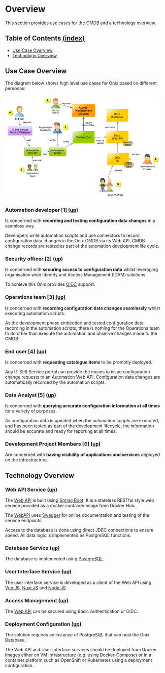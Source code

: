 # Overview 

This section provides use cases for the CMDB and a technology overview.

<a name="toc"></a>
## Table of Contents [(index)](./../readme.md)

- [Use Case Overview](#basic-use-cases)
- [Technology Overview](#technology-overview)

## Use Case Overview

The diagram below shows high level use cases for Onix based on different personas: 

![Onix Data Model](./pics/onix_arc.png "Onix Architecture") 

### Automation developer [1] [(up)](#toc)
 
Is concerned with **recording and testing configuration data changes** in a seamless way.

Developers write automation scripts and use connectors to record configuration data changes in the Onix CMDB via its Web API.
CMDB change records are tested as part of the automation development life cycle.

### Security officer [2] [(up)](#toc)
 
Is concerned with **securing access to configuration data** whilst leveraging organisation wide Identity and Access Management (IDAM) solutions.

To achieve this Onix provides [OIDC](https://openid.net/connect/) support.

### Operations team [3] [(up)](#toc)

Is concerned with **recording configuration data changes seamlessly** whilst executing automation scripts. 

As the development phase embedded and tested configuration data recording in the automation scripts, there is nothing for the Operations team to do other than execute the automation and observe changes made to the CMDB.

### End user [4] [(up)](#toc)

Is concerned with **requesting catalogue items** to be promptly deployed.

Any IT Self Service portal can provide the means to issue configuration change requests to an Automation Web API.
Configuration data changes are automatically recorded by the automation scripts.

### Data Analyst [5] [(up)](#toc)

Is concerned with **querying accurate configuration information at all times** for a variety of purposes.

As configuration data is updated when the automation scripts are executed, and has been tested as part of the development lifecycle, the information should be accurate and ready for reporting at all times.

### Development Project Members [6] [(up)](#toc)

Are concerned with **having visibility of applications and services** deployed on the infrastructure.


## Technology Overview

### Web API Service [(up)](#toc)

The [Web API](./wapi.md) is built using [Spring Boot](https://spring.io/projects/spring-boot).
It is a stateless RESTful style web service provided as a docker container image from Docker Hub.

The [WebAPI](./wapi.md) uses [Swagger](https://swagger.io/) for online documentation and testing of the service endpoints.

Access to the database is done using direct JDBC connections to ensure speed. All data logic is implemented as PostgreSQL functions.

### Database Service [(up)](#toc)

The database is implemented using [PostgreSQL](https://www.postgresql.org/).

### User Interface Service [(up)](#toc)

The user interface service is developed as a client of the Web API using [Vue.JS](https://vuejs.org/), [Nuxt.JS](https://nuxtjs.org/) and [Node.JS](https://nodejs.org/)

### Access Management [(up)](#toc)

The [Web API](./wapi.md) can be secured using Basic Authentication or OIDC.

### Deployment Configuration [(up)](#toc)

The solution requires an instance of PostgreSQL that can host the Onix Database.

The Web API and User Interface services should be deployed from Docker Images either on VM infrastructure (e.g. using Docker-Compose) or in a container platform such as OpenShift or Kubernetes using a deployment configuration.
